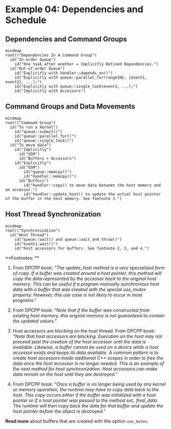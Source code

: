 # Example 04: Dependencies and Schedule

## Dependencies and Command Groups
```mermaid
mindmap
root(("Dependencies In A Command Group")
  id("In-order Queue")
    id("One task after another = Implicitly Defined Dependencies.")
  id("Out-of-order Queue")
    id("Explicitly with handler::depends_on()")
    id("Explicitly with queue::parallel_for(range{N}, {event1, event2}, ...);")
    id("Explicitly with queue::single_task(event1, ...);")
    id("Implicitly with Accessors")
```

## Command Groups and Data Movements
```mermaid
mindmap
root(("Command Group")
  id("To run a kernel")
    id("queue::submit()")
    id("queue::parallel_for()")
    id("queue::single_task()")
  id("To move data")
    id("Implicitly")
      id("USM")
      id("Buffers + Accessors")
    id("Explicitly")
      id("USM")
        id("queue::memcpy()")
        id("handler::memcpy()")
      id("Buffers")
        id("handler::copy() to move data between the host memory and an accessor.")
        id("handler::update_host() to update the actual host pointer of the buffer in the host memory. See footnote 1.")
```

## Host Thread Synchronization
```mermaid
mindmap
root(("Synchronization")
  id("Host Thread")
    id("queue::wait() and queue::wait_and_throw()")
    id("event1.wait()")
    id("host accessors for buffers. See footnote 2, 3, and 4.")
```

**Footnotes:  **


1. From DPCPP book: *"The update_host method is a very specialized form of copy. If a buffer was created around a host pointer, this method will copy the data represented by the accessor back to the original host memory. This can be useful if a program manually synchronizes host data with a buffer that was created with the special use_mutex property. However, this use case is not likely to occur in most programs."*

2. From DPCPP book: *"Note that if the buffer was constructed from existing host memory, this original memory is not guaranteed to contain the updated values."*

3. Host accessors are blocking on the host thread. From DPCPP book: *"Note that host accessors are blocking. Execution on the host may not proceed past the creation of the host accessor until the data is available. Likewise, a buffer cannot be used on a device while a host accessor exists and keeps its data available. A common pattern is to create host accessors inside additional C++ scopes in order to free the data once the host accessor is no longer needed. This is an example of the next method for host synchronization. Host accessors can make data remain on the host until they are destroyed."*

4. From DPCPP book: *"Once a buffer is no longer being used by any kernel or memory operation, the runtime may have to copy data back to the host. This copy occurs either if the buffer was initialized with a host pointer or if a host pointer was passed to the method set_ final_data. The runtime will then copy back the data for that buffer and update the host pointer before the object is destroyed."*

**Read more** about buffers that are created with the option `use_mutex`.
